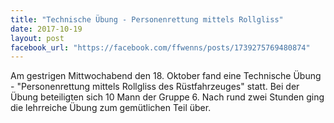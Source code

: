 ```yaml
---
title: "Technische Übung - Personenrettung mittels Rollgliss"
date: 2017-10-19
layout: post
facebook_url: "https://facebook.com/ffwenns/posts/1739275769480874"
---
```


Am gestrigen Mittwochabend den 18. Oktober fand eine Technische Übung - "Personenrettung mittels Rollgliss des Rüstfahrzeuges" statt. Bei der Übung beteiligten sich 10 Mann der Gruppe 6. Nach rund zwei Stunden ging die lehrreiche Übung zum gemütlichen Teil über.